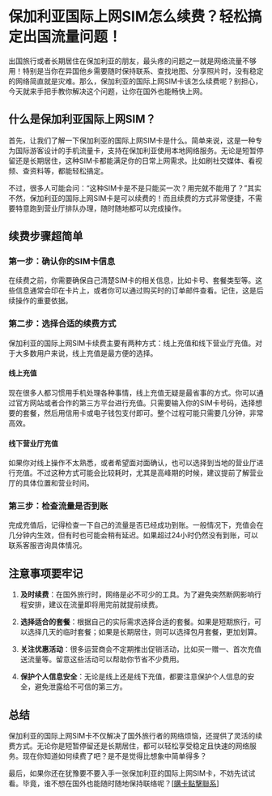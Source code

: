 # 保加利亚国际上网SIM怎么续费？轻松搞定出国流量问题！

出国旅行或者长期居住在保加利亚的朋友，最头疼的问题之一就是网络流量不够用！特别是当你在异国他乡需要随时保持联系、查找地图、分享照片时，没有稳定的网络简直就是灾难。那么，保加利亚的国际上网SIM卡该怎么续费呢？别担心，今天就来手把手教你解决这个问题，让你在国外也能畅快上网。

## 什么是保加利亚国际上网SIM？

首先，让我们了解一下保加利亚的国际上网SIM卡是什么。简单来说，这是一种专为国际游客设计的手机流量卡，支持在保加利亚使用本地网络服务。无论是短暂停留还是长期居住，这种SIM卡都能满足你的日常上网需求。比如刷社交媒体、看视频、查资料等，都能轻松搞定。

不过，很多人可能会问：“这种SIM卡是不是只能买一次？用完就不能用了？”其实不然，保加利亚的国际上网SIM卡是可以续费的！而且续费的方式非常便捷，不需要特意跑到营业厅排队办理，随时随地都可以完成操作。

## 续费步骤超简单

### 第一步：确认你的SIM卡信息
在续费之前，你需要确保自己清楚SIM卡的相关信息，比如卡号、套餐类型等。这些信息通常会印在卡片上，或者你可以通过购买时的订单邮件查看。记住，这是后续操作的重要依据。

### 第二步：选择合适的续费方式
保加利亚的国际上网SIM卡续费主要有两种方式：线上充值和线下营业厅充值。对于大多数用户来说，线上充值是最方便的选择。

#### 线上充值
现在很多人都习惯用手机处理各种事情，线上充值无疑是最省事的方式。你可以通过官方网站或者合作的第三方平台进行充值。只需要输入你的SIM卡号码，选择想要的套餐，然后用信用卡或电子钱包支付即可。整个过程可能只需要几分钟，非常高效。

#### 线下营业厅充值
如果你对线上操作不太熟悉，或者希望面对面确认，也可以选择到当地的营业厅进行充值。不过这种方式可能会比较耗时，尤其是高峰期的时候，建议提前了解营业厅的具体位置和营业时间。

### 第三步：检查流量是否到账
完成充值后，记得检查一下自己的流量是否已经成功到账。一般情况下，充值会在几分钟内生效，但有时也可能会稍有延迟。如果超过24小时仍然没有到账，可以联系客服咨询具体情况。

## 注意事项要牢记

1. **及时续费**：在国外旅行时，网络是必不可少的工具。为了避免突然断网影响行程安排，建议在流量即将用完前就提前续费。
   
2. **选择适合的套餐**：根据自己的实际需求选择合适的套餐。如果是短期旅行，可以选择几天的临时套餐；如果是长期居住，则可以选择包月套餐，更加划算。

3. **关注优惠活动**：很多运营商会不定期推出促销活动，比如买一赠一、首次充值送流量等。留意这些活动可以帮助你节省不少费用。

4. **保护个人信息安全**：无论是线上还是线下充值，都要注意保护个人信息的安全，避免泄露给不可信的第三方。

## 总结

保加利亚的国际上网SIM卡不仅解决了国外旅行者的网络烦恼，还提供了灵活的续费方式。无论你是短暂停留还是长期居住，都可以轻松享受稳定且快速的网络服务。现在你知道如何续费了吧？是不是觉得比想象中简单得多？

最后，如果你还在犹豫要不要入手一张保加利亚的国际上网SIM卡，不妨先试试看。毕竟，谁不想在国外也能随时随地保持联络呢？[[購卡點擊聯系](https://t.me/s/esim1088)]